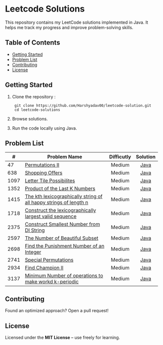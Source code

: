 # Leetcode Solutions

This repository contains my LeetCode solutions implemented in Java. It helps me track my progress and improve problem-solving skills.

## Table of Contents

- [Getting Started](#getting-started)
- [Problem List](#problem-list)
- [Contributing](#contributing)
- [License](#license)

## Getting Started

1. Clone the repository :

   ```text
    git clone https://github.com/Harshyadav00/leetcode-solution.git
    cd leetcode-solutions
   ```

2. Browse solutions.
3. Run the code locally using Java.

## Problem List

| # | Problem Name                   | Difficutly | Solution |
|---|--------------------------------|:----------:|:--------:|
| 47 | [Permutations II](https://leetcode.com/problems/permutations-ii/)           | Medium     | [Java](./solutions/permutations-ii.java)     |
| 638 | [Shopping Offers](https://leetcode.com/problems/shopping-offers/description/) | Medium | [Java](./solutions/shopping-offers.java) |
| 1097 | [Letter Tile Possibilites](https://leetcode.com/problems/letter-tile-possibilities/description/) | Medium | [Java](./solutions/letter_tile_possibilites.java) |
| 1352 | [Product of the Last K Numbers](https://leetcode.com/problems/product-of-the-last-k-numbers/description/) | Medium | [Java](./solutions/product_of_last_k_numbers.java) |
| 1415 | [The kth lexicographically string of all happy strings of length n](https://leetcode.com/problems/the-k-th-lexicographical-string-of-all-happy-strings-of-length-n/description/) | Medium | [Java](./solutions/the-k-th-lexicographical-string-of-all-happy-strings-of-length-n.java) |
| 1718 | [Construct the lexicographically largest valid sequence](https://leetcode.com/problems/construct-the-lexicographically-largest-valid-sequence/description/) | Medium | [Java](./solutions/construct_the_lexicographically_largest_valid_sequence.java) |
| 2375 | [Construct Smallest Number from DI String](https://leetcode.com/problems/construct-smallest-number-from-di-string/description/) | Medium | [Java](./solutions/construct-smallest-number-from-di-string.java) |
| 2597 | [The Number of Beautiful Subset](https://leetcode.com/problems/the-number-of-beautiful-subsets/description/) | Medium | [Java](./solutions/number_of_beautiful_subset.java) |
| 2698 | [Find the Punishment Number of an Integer](https://leetcode.com/problems/find-the-punishment-number-of-an-integer/description/) | Medium | [Java](./solutions/find_the_punishment_no_of_an_integer.java) |
| 2741 | [Special Permutations](https://leetcode.com/problems/special-permutations/)     | Medium     | [Java](./solutions/special-permutation.java) |
| 2934 | [Find Champion II](https://leetcode.com/problems/find-champion-ii/description/) | Medium | [Java](./solutions/find-champion-ii.java) |
| 3137 | [Minimum Number of operations to make workd k-periodic](https://leetcode.com/problems/minimum-number-of-operations-to-make-word-k-periodic/description/) | Medium | [Java](./solutions/minimum-number-of-operations-to-make-word-k-periodic.java) |

## Contributing

Found an optimized approach? Open a pull request!

## License

Licensed under the **MIT License** – use freely for learning.

